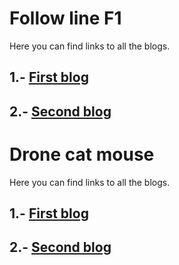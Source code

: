 # Follow line F1

Here you can find links to all the blogs.
## 1.- [First blog](https://github.com/alvarogharo/follow-line-f1/follow_line/blob/master/Blog1.md)
## 2.- [Second blog](https://github.com/alvarogharo/follow-line-f1/follow_line/blob/master/Blog2.md)

# Drone cat mouse

Here you can find links to all the blogs.
## 1.- [First blog](https://github.com/alvarogharo/follow-line-f1/blob/master/Blog1.md)
## 2.- [Second blog](https://github.com/alvarogharo/follow-line-f1/blob/master/Blog2.md)
